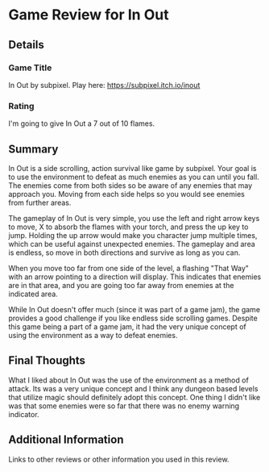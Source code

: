 # Game Review for In Out

## Details

### Game Title
In Out by subpixel. Play here: https://subpixel.itch.io/inout

### Rating
I'm going to give In Out a 7 out of 10 flames.

## Summary
In Out is a side scrolling, action survival like game by subpixel. Your goal is to use the environment to defeat as much enemies as you can until you fall. The enemies come from both sides so be aware of any enemies that may approach you. Moving from each side helps so you would see enemies from further areas.

The gameplay of In Out is very simple, you use the left and right arrow keys to move, X to absorb the flames with your torch, and press the up key to jump. Holding the up arrow would make you character jump multiple times, which can be useful against unexpected enemies. The gameplay and area is endless, so move in both directions and survive as long as you can.

When you move too far from one side of the level, a flashing "That Way" with an arrow pointing to a direction will display. This indicates that enemies are in that area, and you are going too far away from enemies at the indicated area.

While In Out doesn't offer much (since it was part of a game jam), the game provides a good challenge if you like endless side scrolling games. Despite this game being a part of a game jam, it had the very unique concept of using the environment as a way to defeat enemies.

## Final Thoughts
What I liked about In Out was the use of the environment as a method of attack. Its was a very unique concept and I think any dungeon based levels that utilize magic should definitely adopt this concept. One thing I didn't like was that some enemies were so far that there was no enemy warning indicator.

## Additional Information
Links to other reviews or other information you used in this review.
